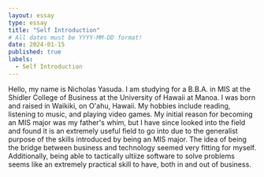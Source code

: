 ```yaml
---
layout: essay
type: essay
title: "Self Introduction"
# All dates must be YYYY-MM-DD format!
date: 2024-01-15
published: true
labels:
  - Self Introduction
---
```


Hello, my name is Nicholas Yasuda. I am studying for a B.B.A. in MIS at the Shidler College of Business at the University of Hawaii at Manoa. I was born and raised in Waikiki, on O'ahu, Hawaii. My hobbies include reading, listening to music, and playing video games. 
My initial reason for becoming an MIS major was my father's whim, but I have since looked into the field and found it is an extremely useful field to go into due to the generalist purpose of the skills introduced by being an MIS major. The idea of being the bridge between business and technology seemed very fitting for myself. Additionally, being able to tactically ultiize software to solve problems seems like an extremely practical skill to have, both in and out of business.  
